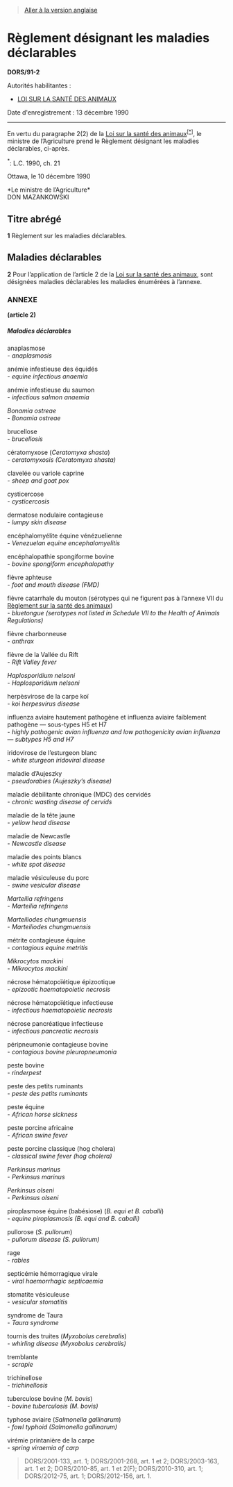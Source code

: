 > [Aller à la version anglaise](/en/Regulations/Statutory%20Orders%20and%20Regulations/91/2.md)

# Règlement désignant les maladies déclarables

**DORS/91-2**

Autorités habilitantes : 
- [LOI SUR LA SANTÉ DES ANIMAUX](/fr/Lois/Lois%20du%20Canada/1990/ch.%2021.md)

Date d'enregistrement : 13 décembre 1990

----------

En vertu du paragraphe 2(2) de la [Loi sur la santé des animaux](/fr/Lois/Lois%20du%20Canada/1990/ch.%2021.md)<sup><a href='#nbp_SOR-91-2_f_hq_5046'>[*]</a></sup>, le ministre de l’Agriculture prend le Règlement désignant les maladies déclarables, ci-après.

<a name='nbp_SOR-91-2_f_hq_5046'><sup>*</sup></a>: L.C. 1990, ch. 21<br />

Ottawa, le 10 décembre 1990


<p>*Le ministre de l’Agriculture*<br />DON MAZANKOWSKI<br /></p>




## Titre abrégé


**1** Règlement sur les maladies déclarables.




## Maladies déclarables


**2** Pour l’application de l’article 2 de la [Loi sur la santé des animaux](/fr/Lois/Lois%20du%20Canada/1990/ch.%2021.md), sont désignées maladies déclarables les maladies énumérées à l’annexe.




### **ANNEXE** 
**(article 2)**
##### Maladies déclarables

anaplasmose<br />- <i>anaplasmosis</i>

anémie infestieuse des équidés<br />- <i>equine infectious anaemia</i>

anémie infestieuse du saumon<br />- <i>infectious salmon anaemia</i>

*Bonamia ostreae*<br />- <i>*Bonamia ostreae*</i>

brucellose<br />- <i>brucellosis</i>

cératomyxose (*Ceratomyxa shasta*)<br />- <i>ceratomyxosis (*Ceratomyxa shasta*)</i>

clavelée ou variole caprine<br />- <i>sheep and goat pox</i>

cysticercose<br />- <i>cysticercosis</i>

dermatose nodulaire contagieuse<br />- <i>lumpy skin disease</i>

encéphalomyélite équine vénézuelienne<br />- <i>Venezuelan equine encephalomyelitis</i>

encéphalopathie spongiforme bovine<br />- <i>bovine spongiform encephalopathy</i>

fièvre aphteuse<br />- <i>foot and mouth disease (FMD)</i>

fièvre catarrhale du mouton (sérotypes qui ne figurent pas à l’annexe VII du [Règlement sur la santé des animaux](/fr/Règlements/Codification%20des%20règlements%20du%20Canada/201-300/C.R.C.,%20ch.%20296.md))<br />- <i>bluetongue (serotypes not listed in Schedule VII to the Health of Animals Regulations)</i>

fièvre charbonneuse<br />- <i>anthrax</i>

fièvre de la Vallée du Rift<br />- <i>Rift Valley fever</i>

*Haplosporidium nelsoni*<br />- <i>*Haplosporidium nelsoni*</i>

herpèsvirose de la carpe koï<br />- <i>koi herpesvirus disease</i>

influenza aviaire hautement pathogène et influenza aviaire faiblement pathogène — sous-types H5 et H7<br />- <i>highly pathogenic avian influenza and low pathogenicity avian influenza — subtypes H5 and H7</i>

iridovirose de l’esturgeon blanc<br />- <i>white sturgeon iridoviral disease</i>

maladie d’Aujeszky<br />- <i>pseudorabies (Aujeszky’s disease)</i>

maladie débilitante chronique (MDC) des cervidés<br />- <i>chronic wasting disease of cervids</i>

maladie de la tête jaune<br />- <i>yellow head disease</i>

maladie de Newcastle<br />- <i>Newcastle disease</i>

maladie des points blancs<br />- <i>white spot disease</i>

maladie vésiculeuse du porc<br />- <i>swine vesicular disease</i>

*Marteilia refringens*<br />- <i>*Marteilia refringens*</i>

*Marteiliodes chungmuensis*<br />- <i>*Marteiliodes chungmuensis*</i>

métrite contagieuse équine<br />- <i>contagious equine metritis</i>

*Mikrocytos mackini*<br />- <i>*Mikrocytos mackini*</i>

nécrose hématopoïétique épizootique<br />- <i>epizootic haematopoietic necrosis</i>

nécrose hématopoïétique infectieuse<br />- <i>infectious haematopoietic necrosis</i>

nécrose pancréatique infectieuse<br />- <i>infectious pancreatic necrosis</i>

péripneumonie contagieuse bovine<br />- <i>contagious bovine pleuropneumonia</i>

peste bovine<br />- <i>rinderpest</i>

peste des petits ruminants<br />- <i>peste des petits ruminants</i>

peste équine<br />- <i>African horse sickness</i>

peste porcine africaine<br />- <i>African swine fever</i>

peste porcine classique (hog cholera)<br />- <i>classical swine fever (hog cholera)</i>

*Perkinsus marinus*<br />- <i>*Perkinsus marinus*</i>

*Perkinsus olseni*<br />- <i>*Perkinsus olseni*</i>

piroplasmose équine (babésiose) (*B. equi et B. caballi*)<br />- <i>equine piroplasmosis (*B. equi and B. caballi*)</i>

pullorose (*S. pullorum*)<br />- <i>pullorum disease (*S. pullorum*)</i>

rage<br />- <i>rabies</i>

septicémie hémorragique virale<br />- <i>viral haemorrhagic septicaemia</i>

stomatite vésiculeuse<br />- <i>vesicular stomatitis</i>

syndrome de Taura<br />- <i>Taura syndrome</i>

tournis des truites (*Myxobolus cerebralis*)<br />- <i>whirling disease (*Myxobolus cerebralis*)</i>

tremblante<br />- <i>scrapie</i>

trichinellose<br />- <i>trichinellosis</i>

tuberculose bovine (*M. bovis*)<br />- <i>bovine tuberculosis (*M. bovis*)</i>

typhose aviaire (*Salmonella gallinarum*)<br />- <i>fowl typhoid (*Salmonella gallinarum*)</i>

virémie printanière de la carpe<br />- <i>spring viraemia of carp</i>
> DORS/2001-133, art. 1; DORS/2001-268, art. 1 et 2; DORS/2003-163, art. 1 et 2; DORS/2010-85, art. 1 et 2(F); DORS/2010-310, art. 1; DORS/2012-75, art. 1; DORS/2012-156, art. 1.


